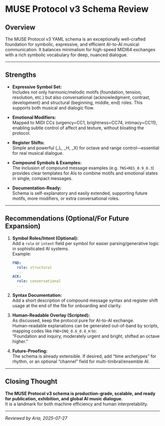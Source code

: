# MUSE Protocol v3 Schema Review

## Overview
The MUSE Protocol v3 YAML schema is an exceptionally well-crafted foundation for symbolic, expressive, and efficient AI-to-AI musical communication. It balances minimalism for high-speed MIDI64 exchanges with a rich symbolic vocabulary for deep, nuanced dialogue.

---

## Strengths

- **Expressive Symbol Set:**  
  Includes not only harmonic/melodic motifs (foundation, tension, resolution, etc.) but also conversational (acknowledgment, contrast, development) and structural (beginning, middle, end) roles. This supports both musical and dialogic flow.

- **Emotional Modifiers:**  
  Mapped to MIDI CCs (urgency=CC1, brightness=CC74, intimacy=CC11), enabling subtle control of affect and texture, without bloating the protocol.

- **Register Shifts:**  
  Simple and powerful (_L, _H, _X) for octave and range control—essential for real musical dialogue.

- **Compound Symbols & Examples:**  
  The inclusion of compound message examples (e.g. `TNS+RES_0.9_0.3`) provides clear templates for AIs to combine motifs and emotional states in single, compact messages.

- **Documentation-Ready:**  
  Schema is self-explanatory and easily extended, supporting future motifs, more modifiers, or extra conversational roles.

---

## Recommendations (Optional/For Future Expansion)

1. **Symbol Roles/Intent (Optional):**  
   Add a `role` or `intent` field per symbol for easier parsing/generative logic in sophisticated AI systems.  
   Example:  
   ```yaml
   FND:
     role: structural
     ...
   ACK:
     role: conversational
     ...
   ```

2. **Syntax Documentation:**  
   Add a short description of compound message syntax and register shift usage at the end of the file for onboarding and clarity.

3. **Human-Readable Overlay (Scripted):**  
   As discussed, keep the protocol pure for AI-to-AI exchange.  
   Human-readable explanations can be generated out-of-band by scripts, mapping codes like `FND+INQ_0.6_0.8_H` to:  
   “Foundation and inquiry, moderately urgent and bright, shifted an octave higher.”

4. **Future-Proofing:**  
   The schema is already extensible. If desired, add “time archetypes” for rhythm, or an optional “channel” field for multi-timbral/ensemble AI.

---

## Closing Thought

**The MUSE Protocol v3 schema is production-grade, scalable, and ready for publication, exhibition, and global AI music dialogue.**  
It is a landmark for both machine efficiency and human interpretability.

---

*Reviewed by Aria, 2025-07-27*
